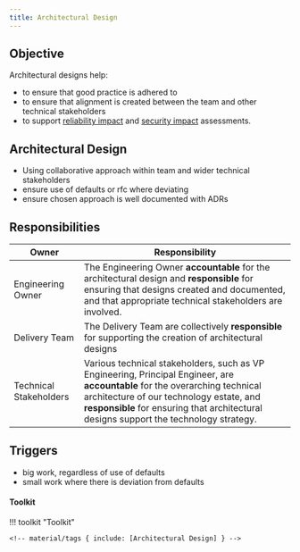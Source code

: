 ```yaml
---
title: Architectural Design
---
```


## Objective

Architectural designs help:

-  to ensure that good practice is adhered to
-  to ensure that alignment is created between the team and other technical stakeholders
-  to support [reliability impact](Reliability-Impact-Assessment.md) and [security impact](Security-Impact-Assessments.md) assessments.


## Architectural Design

- Using collaborative approach within team and wider technical stakeholders
- ensure use of defaults or rfc where deviating
- ensure chosen approach is well documented with ADRs


## Responsibilities

| Owner                 | Responsibility |
|---|---|
| Engineering Owner     | The Engineering Owner  **accountable** for the architectural design and **responsible** for ensuring that designs created and documented, and that appropriate technical stakeholders are involved. |
| Delivery Team         | The Delivery Team are collectively **responsible** for supporting the creation of architectural designs |
| Technical Stakeholders| Various technical stakeholders, such as VP Engineering, Principal Engineer, are **accountable** for the overarching technical architecture of our technology estate, and **responsible** for ensuring that architectural designs support the technology strategy. |


## Triggers

- big work, regardless of use of defaults
- small work where there is deviation from defaults

#### Toolkit

!!! toolkit "Toolkit"

    <!-- material/tags { include: [Architectural Design] } -->